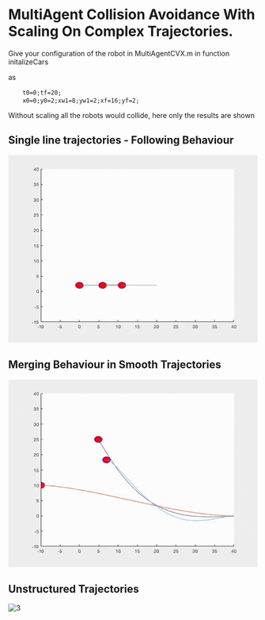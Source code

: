 # MultiAgent Collision Avoidance With Scaling On Complex Trajectories. 

Give your configuration of the robot in MultiAgentCVX.m in function initalizeCars 

as 

```    
	t0=0;tf=20;    
    x0=0;y0=2;xw1=8;yw1=2;xf=16;yf=2;

```
Without scaling all the robots would collide, here only the results are shown
## Single line trajectories - Following Behaviour 
![1](gifs/3cars_queued.gif)


## Merging Behaviour in Smooth Trajectories
![2](gifs/merge_test_case2.gif)


## Unstructured Trajectories 
![3](gifs/merge_test_case3.gif)
